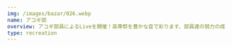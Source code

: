 ```yaml
---
img: /images/bazar/026.webp
name: アコギ部
overview: アコギ部員によるLiveを開催！高専祭を豊かな音で彩ります、部員達の努力の成果をとくとご覧下さい！
type: recreation
---
```

